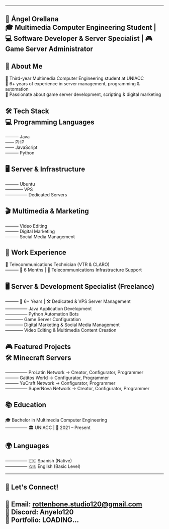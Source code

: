 ------------------------------------------------------------
🌟 Ángel Orellana  
🎓 Multimedia Computer Engineering Student | 💻 Software Developer & Server Specialist | 🎮 Game Server Administrator  
------------------------------------------------------------


🚀 About Me  
------------------------------------------------------------  
🔹 Third-year Multimedia Computer Engineering student at UNIACC  
🔹 6+ years of experience in server management, programming & automation  
🔹 Passionate about game server development, scripting & digital marketing  


🛠️ Tech Stack    
💻 Programming Languages
------------------------------------------------------------  
——— Java  
—— PHP  
—— JavaScript  
——— Python  

🖥️ Server & Infrastructure  
------------------------------------------------------------  
——— Ubuntu  
———— VPS  
————— Dedicated Servers  

🎬 Multimedia & Marketing  
------------------------------------------------------------  
——— Video Editing  
——— Digital Marketing  
——— Social Media Management  


📜 Work Experience  
------------------------------------------------------------  
📡 Telecommunications Technician (VTR & CLARO)  
——— 📆 6 Months | 🏢 Telecommunications Infrastructure Support  

🖥️ Server & Development Specialist (Freelance)  
------------------------------------------------------------  
——— 📆 6+ Years | 🛠️ Dedicated & VPS Server Management  
————— Java Application Development  
————— Python Automation Bots  
———— Game Server Configuration  
———— Digital Marketing & Social Media Management  
———— Video Editing & Multimedia Content Creation  

🎮 Featured Projects  
🛠️ Minecraft Servers  
------------------------------------------------------------  
————— ProLatin Network → Creator, Configurator, Programmer  
——— Gatitos World → Configurator, Programmer  
——— YuCraft Network → Configurator, Programmer  
————— SuperNova Network → Creator, Configurator, Programmer  

📚 Education  
------------------------------------------------------------  
🎓 Bachelor in Multimedia Computer Engineering  
————— 🏛️ UNIACC | 📅 2021 – Present  

🌍 Languages  
------------------------------------------------------------  
————— 🇪🇸 Spanish (Native)  
————— 🇬🇧 English (Basic Level)  

------------------------------------------------------------  
🎯 Let's Connect!
------------------------------------------------------------  
💌 Email: rottenbone.studio120@gmail.com  
🔗 Discord: Anyelo120  
📂 Portfolio: LOADING...  
------------------------------------------------------------  
